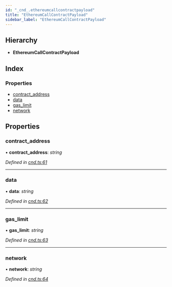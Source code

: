 ```yaml
---
id: "_cnd_.ethereumcallcontractpayload"
title: "EthereumCallContractPayload"
sidebar_label: "EthereumCallContractPayload"
---
```


## Hierarchy

* **EthereumCallContractPayload**

## Index

### Properties

* [contract_address](_cnd_.ethereumcallcontractpayload.md#contract_address)
* [data](_cnd_.ethereumcallcontractpayload.md#data)
* [gas_limit](_cnd_.ethereumcallcontractpayload.md#gas_limit)
* [network](_cnd_.ethereumcallcontractpayload.md#network)

## Properties

###  contract_address

• **contract_address**: *string*

*Defined in [cnd.ts:61](https://github.com/comit-network/comit-js-sdk/blob/d186ad0/src/cnd.ts#L61)*

___

###  data

• **data**: *string*

*Defined in [cnd.ts:62](https://github.com/comit-network/comit-js-sdk/blob/d186ad0/src/cnd.ts#L62)*

___

###  gas_limit

• **gas_limit**: *string*

*Defined in [cnd.ts:63](https://github.com/comit-network/comit-js-sdk/blob/d186ad0/src/cnd.ts#L63)*

___

###  network

• **network**: *string*

*Defined in [cnd.ts:64](https://github.com/comit-network/comit-js-sdk/blob/d186ad0/src/cnd.ts#L64)*
